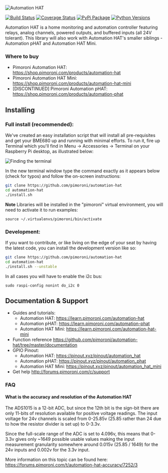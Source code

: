 ![Automation HAT](autohat_360.png)

[![Build Status](https://travis-ci.com/pimoroni/automation-hat.svg?branch=master)](https://travis-ci.com/pimoroni/automation-hat)
[![Coverage Status](https://coveralls.io/repos/github/pimoroni/automation-hat/badge.svg?branch=master)](https://coveralls.io/github/pimoroni/automation-hat?branch=master)
[![PyPi Package](https://img.shields.io/pypi/v/automationhat.svg)](https://pypi.python.org/pypi/automationhat)
[![Python Versions](https://img.shields.io/pypi/pyversions/automationhat.svg)](https://pypi.python.org/pypi/automationhat)

Automation HAT is a home monitoring and automation controller featuring relays, analog channels, powered outputs, and buffered inputs (all 24V tolerant).  This library will also work with Automation HAT's smaller siblings - Automation pHAT and Automation HAT Mini.

### Where to buy

* Pimoroni Automation HAT: <https://shop.pimoroni.com/products/automation-hat>
* Pimoroni Automation HAT Mini: <https://shop.pimoroni.com/products/automation-hat-mini>
* [DISCONTINUED] Pimoroni Automation pHAT: <https://shop.pimoroni.com/products/automation-phat>

## Installing

### Full install (recommended):

We've created an easy installation script that will install all pre-requisites and get your BME680
up and running with minimal efforts. To run it, fire up Terminal which you'll find in Menu -> Accessories -> Terminal
on your Raspberry Pi desktop, as illustrated below:

![Finding the terminal](http://get.pimoroni.com/resources/github-repo-terminal.png)

In the new terminal window type the command exactly as it appears below (check for typos) and follow the on-screen instructions:

```bash
git clone https://github.com/pimoroni/automation-hat
cd automation-hat
./install.sh
```

**Note** Libraries will be installed in the "pimoroni" virtual environment, you will need to activate it to run examples:

```
source ~/.virtualenvs/pimoroni/bin/activate
```

### Development:

If you want to contribute, or like living on the edge of your seat by having the latest code, you can install the development version like so:

```bash
git clone https://github.com/pimoroni/automation-hat
cd automation-hat
./install.sh --unstable
```

In all cases you will have to enable the i2c bus:

```
sudo raspi-config nonint do_i2c 0
```

## Documentation & Support

* Guides and tutorials:
  * Automation HAT: <https://learn.pimoroni.com/automation-hat>
  * Automation pHAT: <https://learn.pimoroni.com/automation-phat>
  * Automation HAT Mini: <https://learn.pimoroni.com/automation-hat-mini>
* Function reference
<https://github.com/pimoroni/automation-hat/tree/master/documentation>
* GPIO Pinout:
  * Automation HAT: <https://pinout.xyz/pinout/automation_hat>
  * Automation pHAT: <https://pinout.xyz/pinout/automation_phat>
  * Automation HAT Mini: <https://pinout.xyz/pinout/automation_hat_mini>
* Get help
<http://forums.pimoroni.com/c/support>

### FAQ

#### What is the accuracy and resolution of the Automation HAT

The ADS1015 is a 12-bit ADC, but since the 12th bit is the sign-bit there are only 11-bits of resolution available for positive voltage readings. The input voltage for 24v channels is scaled from 0-25.85v (25.85 rather than 24 due to how the resistor divider is set up) to 0-3.3v.

Since the full-scale range of the ADC is set to 4.096v, this means that 0-3.3v gives only ~1649 possible usable values making the input measurement granularity somewhere around 0.015v (25.85 / 1649) for the 24v inputs and 0.002v for the 3.3v input.

More information on this topic can be found here: <https://forums.pimoroni.com/t/automation-hat-accuracy/7252/3>

